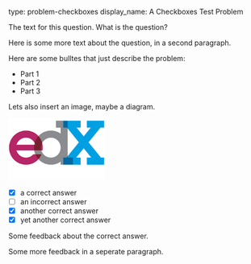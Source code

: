 type: problem-checkboxes
display_name: A Checkboxes Test Problem

The text for this question. What is the question?

Here is some more text about the question, in a second paragraph.

Here are some bulltes that just describe the problem:

* Part 1 
* Part 2
* Part 3

Lets also insert an image, maybe a diagram.

![This is the alt text.](edx_image.png "A test image.")

* [x] a correct answer
* [ ] an incorrect answer
* [x] another correct answer
* [x] yet another correct answer

Some feedback about the correct answer.

Some more feedback in a seperate paragraph.

